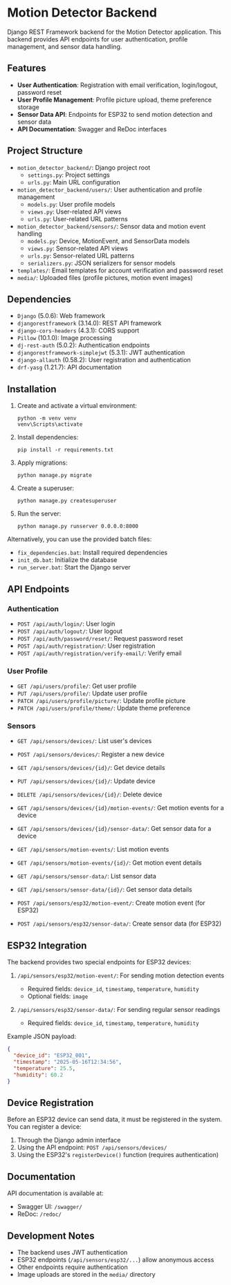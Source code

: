 # Motion Detector Backend

Django REST Framework backend for the Motion Detector application. This backend provides API endpoints for user authentication, profile management, and sensor data handling.

## Features

- **User Authentication**: Registration with email verification, login/logout, password reset
- **User Profile Management**: Profile picture upload, theme preference storage
- **Sensor Data API**: Endpoints for ESP32 to send motion detection and sensor data
- **API Documentation**: Swagger and ReDoc interfaces

## Project Structure

- `motion_detector_backend/`: Django project root
  - `settings.py`: Project settings
  - `urls.py`: Main URL configuration
- `motion_detector_backend/users/`: User authentication and profile management
  - `models.py`: User profile models
  - `views.py`: User-related API views
  - `urls.py`: User-related URL patterns
- `motion_detector_backend/sensors/`: Sensor data and motion event handling
  - `models.py`: Device, MotionEvent, and SensorData models
  - `views.py`: Sensor-related API views
  - `urls.py`: Sensor-related URL patterns
  - `serializers.py`: JSON serializers for sensor models
- `templates/`: Email templates for account verification and password reset
- `media/`: Uploaded files (profile pictures, motion event images)

## Dependencies

- `Django` (5.0.6): Web framework
- `djangorestframework` (3.14.0): REST API framework
- `django-cors-headers` (4.3.1): CORS support
- `Pillow` (10.1.0): Image processing
- `dj-rest-auth` (5.0.2): Authentication endpoints
- `djangorestframework-simplejwt` (5.3.1): JWT authentication
- `django-allauth` (0.58.2): User registration and authentication
- `drf-yasg` (1.21.7): API documentation

## Installation

1. Create and activate a virtual environment:
   ```
   python -m venv venv
   venv\Scripts\activate
   ```

2. Install dependencies:
   ```
   pip install -r requirements.txt
   ```

3. Apply migrations:
   ```
   python manage.py migrate
   ```

4. Create a superuser:
   ```
   python manage.py createsuperuser
   ```

5. Run the server:
   ```
   python manage.py runserver 0.0.0.0:8000
   ```

Alternatively, you can use the provided batch files:
- `fix_dependencies.bat`: Install required dependencies
- `init_db.bat`: Initialize the database
- `run_server.bat`: Start the Django server

## API Endpoints

### Authentication
- `POST /api/auth/login/`: User login
- `POST /api/auth/logout/`: User logout
- `POST /api/auth/password/reset/`: Request password reset
- `POST /api/auth/registration/`: User registration
- `POST /api/auth/registration/verify-email/`: Verify email

### User Profile
- `GET /api/users/profile/`: Get user profile
- `PUT /api/users/profile/`: Update user profile
- `PATCH /api/users/profile/picture/`: Update profile picture
- `PATCH /api/users/profile/theme/`: Update theme preference

### Sensors
- `GET /api/sensors/devices/`: List user's devices
- `POST /api/sensors/devices/`: Register a new device
- `GET /api/sensors/devices/{id}/`: Get device details
- `PUT /api/sensors/devices/{id}/`: Update device
- `DELETE /api/sensors/devices/{id}/`: Delete device
- `GET /api/sensors/devices/{id}/motion-events/`: Get motion events for a device
- `GET /api/sensors/devices/{id}/sensor-data/`: Get sensor data for a device

- `GET /api/sensors/motion-events/`: List motion events
- `GET /api/sensors/motion-events/{id}/`: Get motion event details

- `GET /api/sensors/sensor-data/`: List sensor data
- `GET /api/sensors/sensor-data/{id}/`: Get sensor data details

- `POST /api/sensors/esp32/motion-event/`: Create motion event (for ESP32)
- `POST /api/sensors/esp32/sensor-data/`: Create sensor data (for ESP32)

## ESP32 Integration

The backend provides two special endpoints for ESP32 devices:

1. `/api/sensors/esp32/motion-event/`: For sending motion detection events
   - Required fields: `device_id`, `timestamp`, `temperature`, `humidity`
   - Optional fields: `image`

2. `/api/sensors/esp32/sensor-data/`: For sending regular sensor readings
   - Required fields: `device_id`, `timestamp`, `temperature`, `humidity`

Example JSON payload:
```json
{
  "device_id": "ESP32_001",
  "timestamp": "2025-05-16T12:34:56",
  "temperature": 25.5,
  "humidity": 60.2
}
```

## Device Registration

Before an ESP32 device can send data, it must be registered in the system. You can register a device:

1. Through the Django admin interface
2. Using the API endpoint: `POST /api/sensors/devices/`
3. Using the ESP32's `registerDevice()` function (requires authentication)

## Documentation

API documentation is available at:
- Swagger UI: `/swagger/`
- ReDoc: `/redoc/`

## Development Notes

- The backend uses JWT authentication
- ESP32 endpoints (`/api/sensors/esp32/...`) allow anonymous access
- Other endpoints require authentication
- Image uploads are stored in the `media/` directory
